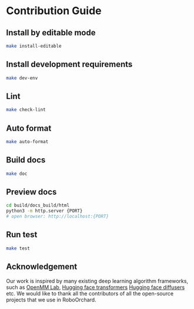 # Contribution Guide

## Install by editable mode

```bash
make install-editable
```

## Install development requirements

```bash
make dev-env
```

## Lint

```bash
make check-lint
```

## Auto format

```bash
make auto-format
```

## Build docs

```bash
make doc
```

## Preview docs

```bash
cd build/docs_build/html
python3 -m http.server {PORT}
# open browser: http://localhost:{PORT}
```

## Run test

```bash
make test
```

## Acknowledgement

Our work is inspired by many existing deep learning algorithm frameworks, such as [OpenMM Lab](https://github.com/openmm), [Hugging face transformers](https://github.com/huggingface/transformers) [Hugging face diffusers](https://github.com/huggingface/diffusers) etc. We would like to thank all the contributors of all the open-source projects that we use in RoboOrchard.

